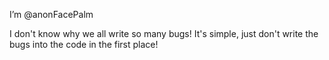 I’m @anonFacePalm

I don't know why we all write so many bugs!
It's simple, just don't write the bugs into the code in the first place!
